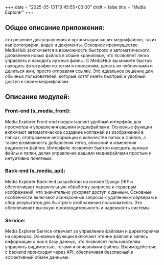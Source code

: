 +++
date = "2025-05-13T19:45:55+03:00"
draft = false
title = "Media Explorer"
+++
## Общее описание приложения:
это решение для управления и организации ваших медиафайлов, таких как фотографии, видео и документы. Основное преимущество MediaHub заключается в возможности быстрого и автоматического добавления новых файлов в общее хранилище, что позволяет легко управлять и находить нужные файлы. С MediaHub вы можете быстро находить фотографии по тегам и описаниям, делать их публичными и делиться ими, просто отправляя ссылку. Это идеальное решение для обычных пользователей, которые хотят иметь быстрый и удобный доступ к своим медиафайлам.

## Описание модулей:
### Front-end (s_media_front):
Media Explorer Front-end предоставляет удобный интерфейс для просмотра и управления вашими медиафайлами. Основные функции включают автоматическое создание коллажей из изображений в папках, отображение информации о количестве папок и файлов, а также возможность добавления тегов, описаний и изменения видимости файлов. Интерфейс позволяет быстро находить нужные файлы и папки, делая управление вашими медиафайлами простым и интуитивно понятным.

### Back-end (s_media_api):
Media Explorer Back-end разработан на основе Django DRF и обеспечивает параллельную обработку запросов к серверам изображений, что значительно ускоряет доступ к данным. Основные особенности включают асинхронные запросы к удаленным серверам и сбор результатов для быстрого отображения пользователю. Это обеспечивает высокую производительность и надежность системы.

### Service:
Media Explorer Service отвечает за управление файлами и директориями на серверах. Основные функции включают чтение файлов и запись информации о них в базу данных, что позволяет пользователям управлять видимостью, тегами и описаниями файлов. Взаимодействие с backend происходит через API, обеспечивая безопасный и эффективный обмен данными.

